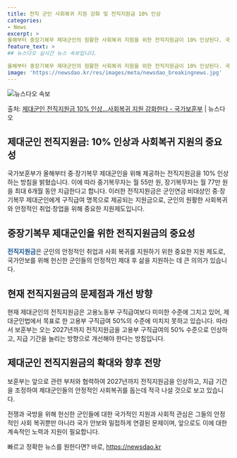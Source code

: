 ```yaml
---
title: 전직 군인 사회복귀 지원 강화 및 전직지원금 10% 인상
categories:
- News
excerpt: >
올해부터 중장기복무 제대군인의 원활한 사회복귀 지원을 위한 전직지원금이 10% 인상된다. 국가보훈부는 군인연…
feature_text: >
## 뉴스다오 실시간 뉴스 속보입니다.

올해부터 중장기복무 제대군인의 원활한 사회복귀 지원을 위한 전직지원금이 10% 인상된다. 국가보훈부는 군인연…
image: 'https://newsdao.kr/res/images/meta/newsdao_breakingnews.jpg'
---
```


![뉴스다오 속보](https://newsdao.kr/res/images/meta/newsdao_breakingnews.jpg)

<p>출처: <a href="https://newsdao.kr/2952" rel="dofollow">제대군인 전직지원금 10% 인상…사회복귀 지원 강화한다 - 국가보훈부</a> | 뉴스다오</p>

<h2>제대군인 전직지원금: 10% 인상과 사회복귀 지원의 중요성</h2>

국가보훈부가 올해부터 중·장기복무 제대군인을 위해 제공하는 전직지원금을 10% 인상하는 방침을 밝혔습니다. 이에 따라 중기복무자는 월 55만 원, 장기복무자는 월 77만 원을 최대 6개월 동안 지급한다고 합니다. 이러한 전직지원금은 군인연금 비대상인 중·장기복무 제대군인에게 구직급여 명목으로 제공되는 지원금으로, 군인의 원활한 사회복귀와 안정적인 취업·창업을 위해 중요한 지원제도입니다.

<h2 data-ke-size="size26">중장기복무 제대군인을 위한 전직지원금의 중요성</h2>

<b><span style="color: #1a5490;">전직지원금</span></b>은 군인의 안정적인 취업과 사회 복귀를 지원하기 위한 중요한 지원 제도로, 국가안보를 위해 헌신한 군인들의 안정적인 제대 후 삶을 지원하는 데 큰 의의가 있습니다.

<h2 data-ke-size="size26">현재 전직지원금의 문제점과 개선 방향</h2>

현재 제대군인의 전직지원금은 고용노동부 구직급여보다 미미한 수준에 그치고 있어, 제대군인법에서 목표로 한 고용부 구직급여 50%의 수준에 미치지 못하고 있습니다. 따라서 보훈부는 오는 2027년까지 전직지원금을 고용부 구직급여의 50% 수준으로 인상하고, 지급 기간을 늘리는 방향으로 개선해야 한다는 방침입니다.

<h2 data-ke-size="size26">제대군인 전직지원금의 확대와 향후 전망</h2>

보훈부는 앞으로 관련 부처와 협력하여 2027년까지 전직지원금을 인상하고, 지급 기간을 조정하여 제대군인들의 안정적인 사회복귀를 돕는데 적극 나설 것으로 보고 있습니다.

전쟁과 국방을 위해 헌신한 군인들에 대한 국가적인 지원과 사회적 관심은 그들의 안정적인 사회 복귀뿐만 아니라 국가 안보와 밀접하게 연결된 문제이며, 앞으로도 이에 대한 계속적인 노력과 지원이 필요합니다. 

빠르고 정확한 뉴스를 원한다면? 바로, <a href="https://newsdao.kr" rel="dofollow">https://newsdao.kr</a>


    
